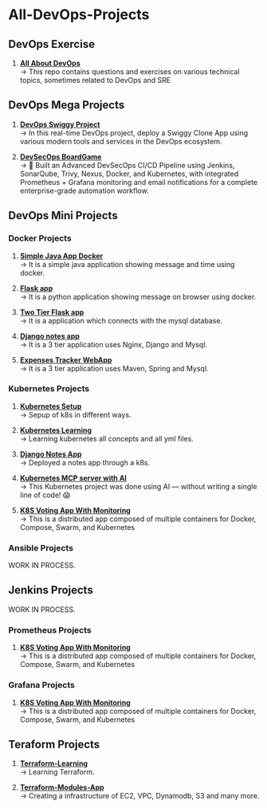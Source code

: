 # All-DevOps-Projects

<h2 align="left">DevOps Exercise</h2>

1. **[All About DevOps](https://github.com/Kartikpawar143/devops-exercises)** <br>
   →  This repo contains questions and exercises on various technical topics, sometimes related to DevOps and SRE

<h2 align="left">DevOps Mega Projects</h2>

1. **[DevOps Swiggy Project](https://github.com/Kartikpawar143/DevOps-Project-Swiggy)** <br>
   →  In this real-time DevOps project, deploy a Swiggy Clone App using various modern tools and services in the DevOps ecosystem.

2. **[DevSecOps BoardGame](https://github.com/Kartikpawar143/BoardGame)** <br>
   →  🚀 Built an Advanced DevSecOps CI/CD Pipeline using Jenkins, SonarQube, Trivy, Nexus, Docker, and Kubernetes, with integrated Prometheus + Grafana monitoring and email notifications for a complete enterprise-grade automation workflow.

<h2 align="left">DevOps Mini Projects</h2>

<h3 align="left">Docker Projects</h3>


1. **[Simple Java App Docker](https://github.com/Kartikpawar143/Simple-Java-App)** <br>
   →  It is a simple java application showing message and time using docker.
   
2. **[Flask app](https://github.com/Kartikpawar143/Fflask-app-ecs.git)** <br>
   →  It is a python application showing message on browser using docker.
   
3. **[Two Tier Flask app](https://github.com/Kartikpawar143/Two-Tier-Flask-App/tree/main)** <br>
   →  It is a application which connects with the mysql database.
   
4. **[Django notes app](https://github.com/Kartikpawar143/Django-notes-app)** <br>
   →  It is a 3 tier application uses Nginx, Django and Mysql.
   
5. **[Expenses Tracker WebApp](https://github.com/Kartikpawar143/Expenses-Tracker-WebApp.git)** <br>
   →  It is a 3 tier application uses Maven, Spring and Mysql. 

<h3 align="left">Kubernetes Projects</h3>

1. **[Kubernetes Setup](https://github.com/Kartikpawar143/kubestarter)** <br>
   →  Sepup of k8s in different ways.

2. **[Kubernetes Learning](https://github.com/Kartikpawar143/Kubernetes-Learning)** <br>
   →  Learning kubernetes all concepts and all yml files.

3. **[Django Notes App](https://github.com/Kartikpawar143/Django-Notes-App-K8S.git)** <br>
   →  Deployed a notes app through a k8s.

4. **[Kubernetes MCP server with AI](https://github.com/Kartikpawar143/Kubernetes-MCP-server-with-AI--Project.git)** <br>
   →  This Kubernetes project was done using AI — without writing a single line of code! 😱

5. **[K8S Voting App With Monitoring](https://github.com/Kartikpawar143/k8s-voting-app-with-monitoring.git)** <br>
   →  This is a distributed app composed of multiple containers for Docker, Compose, Swarm, and Kubernetes

   
<h3 align="left">Ansible Projects</h3>

WORK IN PROCESS.

<h2 align="left">Jenkins Projects</h2>

WORK IN PROCESS.

<h3 align="left">Prometheus Projects</h3>

1. **[K8S Voting App With Monitoring](https://github.com/Kartikpawar143/k8s-voting-app-with-monitoring.git)** <br>
   →  This is a distributed app composed of multiple containers for Docker, Compose, Swarm, and Kubernetes

<h3 align="left">Grafana Projects</h3>

1. **[K8S Voting App With Monitoring](https://github.com/Kartikpawar143/k8s-voting-app-with-monitoring.git)** <br>
   →  This is a distributed app composed of multiple containers for Docker, Compose, Swarm, and Kubernetes

<h2 align="left">Teraform Projects</h2>

1. **[Terraform-Learning](https://github.com/Kartikpawar143/Terraform-Learning.git)** <br>
   →  Learning Terraform.

2. **[Terraform-Modules-App](https://github.com/Kartikpawar143/Terraform-Modules-App.git)** <br>
   →  Creating a infrastructure of EC2, VPC, Dynamodb, S3 and many more.
